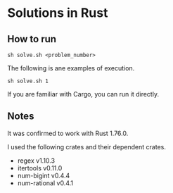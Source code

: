 # Solutions in Rust

## How to run

```console
sh solve.sh <problem_number>
```

The following is ane examples of execution.

```console
sh solve.sh 1
```

If you are familiar with Cargo, you can run it directly.

## Notes

It was confirmed to work with Rust 1.76.0.

I used the following crates and their dependent crates.

- regex v1.10.3
- itertools v0.11.0
- num-bigint v0.4.4
- num-rational v0.4.1


